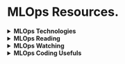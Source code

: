 # MLOps Resources.

<details><summary><b>MLOps Technologies</b></summary>
<p>

Link | Comments |
--- | --- |
[Docker](https://www.docker.com/)                      | Containers: Virtualization To Deliver Software In Packages                   |
[Kubernetes](https://kubernetes.io/)                   | Production-Grade Container Orchestration                                     |
[KEDA](https://keda.sh/)                               | Kubernetes Event-driven Autoscaling                                          |
[kOps](https://github.com/kubernetes/kops)             | Kubernetes Operations                                                        |
[Kustomize](https://kustomize.io/)                     | Kubernetes Native Configuration Management                                   |
[Skaffold](https://skaffold.dev/)                      | Local Kubernetes Development                                                 |
[Helm](https://helm.sh/)                               | The Package Manager for Kubernetes                                           |
[Prometheus](https://prometheus.io/)                   | Monitoring and Alerting Toolkit                                              |
[Grafana](https://grafana.com/)                        | Query, Visualize, Alert On And Understand Your Metrics                       |
[Terraform](https://www.terraform.io/)                 | Automate Infrastructure on Any Cloud                                         | 
[RabbitMQ](https://www.rabbitmq.com/)                  | Message Broker                                                               |
[Metabase](https://www.metabase.com/)                  | Client Dashboarding                                                          |
[ElasticSearch](https://www.elastic.co/elasticsearch/) | Log management: ingest, analysis, and reporting                              |
[Logstash](https://www.elastic.co/logstash/)           | Dynamically ingest, transform, and ship data                                 |
[Kibana](https://www.elastic.co/kibana/)               | Visualization tool for [ELK](https://www.elastic.co/what-is/elk-stack)       |
[W&B](https://wandb.ai/)                               | Experiment Tracking, Dataset Versioning, and Model Management                | 
[MLFlow](https://mlflow.org/)                          | An open source platform for the ML lifecycle                                 |
[Ray](https://github.com/ray-project/ray)              | Unified Framework for Scaling AI and Python Applications                     |
[Jenkins](https://www.jenkins.io/)                     | Automation Server to Support Building, Deploying and Automating Any Project. |
[GitHub Actions](https://github.com/features/actions)  | Automate Software Workflow with CI/CD                                        |
[DVC](https://dvc.org/)                                | Version Control System for ML Projects                                       |
[Pre-commit](https://pre-commit.com/)                  | Managing and Maintaining Multi-Language Pre-commit Hooks.                    |

</p>
</details>


<details><summary><b>MLOps Reading</b></summary>
<p>

Link | Source | Comments |
--- | --- | --- |
[MLOps: Overview, Definition, and Architecture](https://arxiv.org/abs/2205.02302) | arXiv | |
[Demystifying MLOps: Selection of Open-Source Tools](https://doi.org/10.3390/app11198861)) | MDPI | Schemas |
[MLOps Guide](https://mlops-guide.github.io/) | mlops-guide | |
[ApplyingML: Curated papers, articles, and blogs on ML in production](https://applyingml.com/papers/) | applyingml.com | |
[Monitoring ML Models in Production](https://christophergs.com/machine%20learning/2020/03/14/how-to-monitor-machine-learning-models/) | christophergs.com |  Andrew Ng |
[MLOps Problems and Best Practices](https://neptune.ai/blog/mlops-problems-and-best-practices) | neptune.ai | |
[ML Experiment Tracking](https://neptune.ai/blog/ml-experiment-tracking) | neptune.ai | Andrew Ng |
[How to Set Up CI for ML with Github Actions and Neptune](https://neptune.ai/blog/continuous-integration-for-machine-learning-with-github-actions-and-neptune) | neptune.ai | Guide |
[The Best MLOps Tools and How to Evaluate Them](https://neptune.ai/blog/best-mlops-tools) | neptune.ai | |
[ML in Production: Care About Data and Concept Drift](https://towardsdatascience.com/machine-learning-in-production-why-you-should-care-about-data-and-concept-drift-d96d0bc907fb) | Medium |  Andrew Ng |
[MLOps End-To-End ML Pipeline - CI/CD](https://medium.com/analytics-vidhya/mlops-end-to-end-machine-learning-pipeline-cicd-1a7907698a8e) | Medium | |
[Understanding Kubernetes HPA with KEDA and RabbitMQ](https://medium.com/geekculture/understanding-kubernetes-hpa-with-keda-and-rabbitmq-4bf87216606b) | Medium | |
[A Simple MLOps Pipeline on Your Local Machine](https://towardsdatascience.com/a-simple-mlops-pipeline-on-your-local-machine-db9326addf31) | Medium | |
[Responsible ML with Error Analysis: ErrorAnalysis.ai](https://techcommunity.microsoft.com/t5/ai-machine-learning-blog/responsible-machine-learning-with-error-analysis/ba-p/2141774) | microsoft.com |  Andrew Ng |
[MLOps: Continuous delivery and automation pipelines in ML](https://cloud.google.com/architecture/mlops-continuous-delivery-and-automation-pipelines-in-machine-learning) | cloud.google.com | |
[Kubernetes Basics](https://kubernetes.io/docs/tutorials/kubernetes-basics/) | kubernetes.io | | 
[Orchestrating ML workflows with Airflow](https://www.productboard.com/blog/orchestrating-ml-workflows-with-airflow/) | productboard.com | |
[How to Autoscale Kubernetes Pods Based on GPU](https://www.private-ai.com/2022/05/31/how-to-autoscale-kubernetes-pods-based-on-gpu/) | private-ai.com ||
[DS x MLE Roles: How are they different? How are they alike?](https://building.nubank.com.br/data-scientist-machine-learning-engineer-roles-how-are-they-different-how-are-they-alike/) | NuBank | |
  
</p>
</details>

  

<details><summary><b>MLOps Watching</b></summary>
<p>

Link | Source | Comments |
--- | --- | --- |
[A Chat with Andrew Ng on MLOps: From Model-centric to Data-centric AI](https://youtu.be/06-AZXmwHjo) | YouTube |  Andrew Ng |
  
</p>
</details>

<details><summary><b>MLOps Coding Usefuls</b></summary>
<p>

Link | Comments |
--- | --- |
[List of Coding Best Practices Resources](https://github.com/kabartay/mlops/blob/main/code_best_practices.md) | Internal file |
  
</p>
</details>

